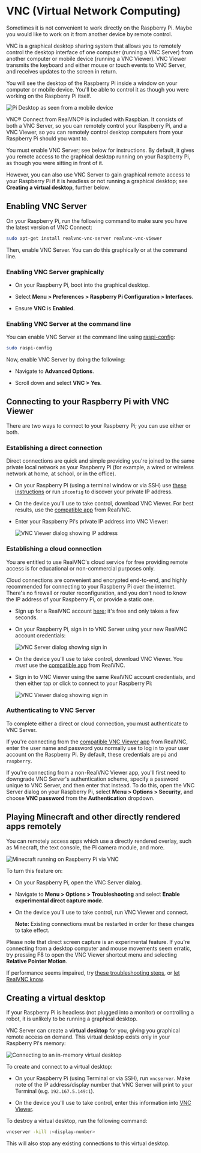# VNC (Virtual Network Computing)

Sometimes it is not convenient to work directly on the Raspberry Pi. Maybe you would like to work on it from another device by remote control.

VNC is a graphical desktop sharing system that allows you to remotely control the desktop interface of one computer (running a VNC Server) from another computer or mobile device (running a VNC Viewer). VNC Viewer transmits the keyboard and either mouse or touch events to VNC Server, and receives updates to the screen in return.

You will see the desktop of the Raspberry Pi inside a window on your computer or mobile device. You'll be able to control it as though you were working on the Raspberry Pi itself.

![Pi Desktop as seen from a mobile device](images/raspberry-pi-connect.png)

VNC® Connect from RealVNC® is included with Raspbian. It consists of both a VNC Server, so you can remotely control your Raspberry Pi, and a VNC Viewer, so you can remotely control desktop computers from your Raspberry Pi should you want to.

You must enable VNC Server; see below for instructions. By default, it gives you remote access to the graphical desktop running on your Raspberry Pi, as though you were sitting in front of it.

However, you can also use VNC Server to gain graphical remote access to your Raspberry Pi if it is headless or not running a graphical desktop; see **Creating a virtual desktop**, further below. 

## Enabling VNC Server

On your Raspberry Pi, run the following command to make sure you have the latest version of VNC Connect:


```bash
sudo apt-get install realvnc-vnc-server realvnc-vnc-viewer
```

Then, enable VNC Server. You can do this graphically or at the command line.

### Enabling VNC Server graphically

- On your Raspberry Pi, boot into the graphical desktop.

- Select **Menu > Preferences > Raspberry Pi Configuration > Interfaces**. 

- Ensure **VNC** is **Enabled**. 

### Enabling VNC Server at the command line

You can enable VNC Server at  the command line using [raspi-config](../../configuration/raspi-config.md):

```bash
sudo raspi-config
```

Now, enable VNC Server by doing the following:

- Navigate to **Advanced Options**.

- Scroll down and select **VNC > Yes**.

## Connecting to your Raspberry Pi with VNC Viewer

There are two ways to connect to your Raspberry Pi; you can use either or both.

### Establishing a direct connection

Direct connections are quick and simple providing you're joined to the same private local network as your Raspberry Pi (for example, a wired or wireless network at home, at school, or in the office).

- On your Raspberry Pi (using a terminal window or via SSH) use [these instructions](../ip-address.md) or run `ifconfig` to discover your private IP address. 

- On the device you'll use to take control, download VNC Viewer. For best results, use the [compatible app](https://www.realvnc.com/download/viewer/) from RealVNC. 

- Enter your Raspberry Pi's private IP address into VNC Viewer:

  ![VNC Viewer dialog showing IP address](images/vnc-viewer-direct-dialog.png)

### Establishing a cloud connection

You are entitled to use RealVNC's cloud service for free providing remote access is for educational or non-commercial purposes only.

Cloud connections are convenient and encrypted end-to-end, and highly recommended for connecting to your Raspberry Pi over the internet. There's no firewall or router reconfiguration, and you don't need to know the IP address of your Raspberry Pi, or provide a static one.

- Sign up for a RealVNC account [here](https://www.realvnc.com/raspberrypi/#sign-up); it's free and only takes a few seconds.

- On your Raspberry Pi, sign in to VNC Server using your new RealVNC account credentials:

  ![VNC Server dialog showing sign in](images/vnc-server-cloud-dialog.png)

- On the device you'll use to take control, download VNC Viewer. You *must* use the [compatible app](https://www.realvnc.com/download/viewer/) from RealVNC.

- Sign in to VNC Viewer using the same RealVNC account credentials, and then either tap or click to connect to your Raspberry Pi:

  ![VNC Viewer dialog showing sign in](images/vnc-viewer-cloud-dialog.png)

### Authenticating to VNC Server

To complete either a direct or cloud connection, you must authenticate to VNC Server. 

If you're connecting from the [compatible VNC Viewer app](https://www.realvnc.com/download/viewer/) from RealVNC, enter the user name and password you normally use to log in to your user account on the Raspberry Pi. By default, these credentials are `pi` and `raspberry`.

If you're connecting from a non-RealVNC Viewer app, you'll first need to downgrade VNC Server's authentication scheme, specify a password unique to VNC Server, and then enter that instead. To do this, open the VNC Server dialog on your Raspberry Pi, select **Menu > Options > Security**, and choose  **VNC password** from the **Authentication** dropdown.

## Playing Minecraft and other directly rendered apps remotely

You can remotely access apps which use a directly rendered overlay, such as Minecraft, the text console, the Pi camera module, and more.

![Minecraft running on Raspberry Pi via VNC](images/raspberry-pi-minecraft.png)

To turn this feature on:

- On your Raspberry Pi, open the VNC Server dialog. 

- Navigate to **Menu > Options > Troubleshooting** and select **Enable experimental direct capture mode**.

- On the device you'll use to take control, run VNC Viewer and connect.

  **Note:** Existing connections must be restarted in order for these changes to take effect.

Please note that direct screen capture is an experimental feature. If you're connecting from a desktop computer and mouse movements seem erratic, try pressing F8 to open the VNC Viewer shortcut menu and selecting **Relative Pointer Motion**.

If performance seems impaired, try [these troubleshooting steps](https://www.realvnc.com/docs/raspberry-pi.html#raspberry-pi-minecraft-troubleshoot), or [let RealVNC know](https://support.realvnc.com/index.php?/Tickets/Submit).

## Creating a virtual desktop

If your Raspberry Pi is headless (not plugged into a monitor) or controlling a robot, it is unlikely to be running a graphical desktop.

VNC Server can create a **virtual desktop** for you, giving you graphical remote access on demand. This virtual desktop exists only in your Raspberry Pi's memory:

![Connecting to an in-memory virtual desktop](images/raspberry-pi-virtual.png)

To create and connect to a virtual desktop: 

- On your Raspberry Pi (using Terminal or via SSH), run `vncserver`. Make note of the IP address/display number that VNC Server will print to your Terminal (e.g. `192.167.5.149:1`).

- On the device you'll use to take control, enter this information into [VNC Viewer](https://www.realvnc.com/download/viewer/).

To destroy a virtual desktop, run the following command: 

```bash
vncserver -kill :<display-number>
```

This will also stop any existing connections to this virtual desktop.
